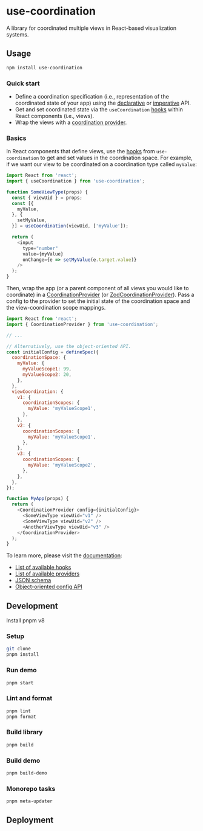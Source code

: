 # use-coordination

A library for coordinated multiple views in React-based visualization systems.


## Usage

```sh
npm install use-coordination
```

### Quick start

- Define a coordination specification (i.e., representation of the coordinated state of your app) using the [declarative](https://keller-mark.github.io/use-coordination/docs/config-json/) or [imperative](https://keller-mark.github.io/use-coordination/docs/config-js/) API.
- Get and set coordinated state via the `useCoordination` [hooks](https://keller-mark.github.io/use-coordination/docs/view-hooks/) within React components (i.e., views).
- Wrap the views with a [coordination provider](https://keller-mark.github.io/use-coordination/docs/provider-components/).


### Basics

In React components that define views, use the [hooks](https://keller-mark.github.io/use-coordination/docs/view-hooks/#usecoordination) from `use-coordination` to get and set values in the coordination space.
For example, if we want our view to be coordinated on a coordination type called `myValue`:

```js
import React from 'react';
import { useCoordination } from 'use-coordination';

function SomeViewType(props) {
  const { viewUid } = props;
  const [{
    myValue,
  }, {
    setMyValue,
  }] = useCoordination(viewUid, ['myValue']);

  return (
    <input
      type="number"
      value={myValue}
      onChange={e => setMyValue(e.target.value)}
    />
  );
}
```

Then, wrap the app (or a parent component of all views you would like to coordinate) in a [CoordinationProvider](https://keller-mark.github.io/use-coordination/docs/provider-components/#coordinationprovider) (or [ZodCoordinationProvider](https://keller-mark.github.io/use-coordination/docs/provider-components/#zodcoordinationprovider)).
Pass a config to the provider to set the initial state of the coordination space and the view-coordination scope mappings.


```js
import React from 'react';
import { CoordinationProvider } from 'use-coordination';

// ...

// Alternatively, use the object-oriented API.
const initialConfig = defineSpec({
  coordinationSpace: {
    myValue: {
      myValueScope1: 99,
      myValueScope2: 20,
    },
  },
  viewCoordination: {
    v1: {
      coordinationScopes: {
        myValue: 'myValueScope1',
      },
    },
    v2: {
      coordinationScopes: {
        myValue: 'myValueScope1',
      },
    },
    v3: {
      coordinationScopes: {
        myValue: 'myValueScope2',
      },
    },
  },
});

function MyApp(props) {
  return (
    <CoordinationProvider config={initialConfig}>
      <SomeViewType viewUid="v1" />
      <SomeViewType viewUid="v2" />
      <AnotherViewType viewUid="v3" />
    </CoordinationProvider>
  );
}
```

To learn more, please visit the [documentation](https://keller-mark.github.io/use-coordination/):
- [List of available hooks](https://keller-mark.github.io/use-coordination/docs/view-hooks/)
- [List of available providers](https://keller-mark.github.io/use-coordination/docs/provider-components/)
- [JSON schema](https://keller-mark.github.io/use-coordination/docs/config-json/)
- [Object-oriented config API](https://keller-mark.github.io/use-coordination/docs/config-js/)


## Development

Install pnpm v8

### Setup

```sh
git clone 
pnpm install
```

### Run demo

```sh
pnpm start
```

### Lint and format

```sh
pnpm lint
pnpm format
```

### Build library

```sh
pnpm build
```

### Build demo

```sh
pnpm build-demo
```

### Monorepo tasks

```sh
pnpm meta-updater
```

## Deployment
